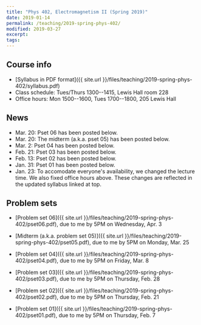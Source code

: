 ```yaml
---
title: "Phys 402, Electromagnetism II (Spring 2019)"
date: 2019-01-14
permalink: /teaching/2019-spring-phys-402/
modified: 2019-03-27
excerpt:
tags:
---
```


## Course info

* [Syllabus in PDF format]({{ site.url }}/files/teaching/2019-spring-phys-402/syllabus.pdf)
* Class schedule:  Tues/Thurs 1300--1415, Lewis Hall room 228
* Office hours:  Mon 1500--1600, Tues 1700--1800, 205 Lewis Hall

## News

* Mar. 20: Pset 06 has been posted below.
* Mar. 20: The midterm (a.k.a. pset 05) has been posted below.
* Mar.  2: Pset 04 has been posted below.
* Feb. 21: Pset 03 has been posted below.
* Feb. 13: Pset 02 has been posted below.
* Jan. 31: Pset 01 has been posted below.
* Jan. 23: To accomodate everyone's availability, we changed the
  lecture time.  We also fixed office hours above.  These changes are
  reflected in the updated syllabus linked at top.

## Problem sets

* [Problem set 06]({{ site.url }}/files/teaching/2019-spring-phys-402/pset06.pdf),
  due to me by 5PM on Wednesday, Apr. 3

* [Midterm (a.k.a. problem set 05)]({{ site.url }}/files/teaching/2019-spring-phys-402/pset05.pdf),
  due to me by 5PM on Monday, Mar. 25

* [Problem set 04]({{ site.url }}/files/teaching/2019-spring-phys-402/pset04.pdf),
  due to me by 5PM on Friday, Mar. 8

* [Problem set 03]({{ site.url }}/files/teaching/2019-spring-phys-402/pset03.pdf),
  due to me by 5PM on Thursday, Feb. 28

* [Problem set 02]({{ site.url }}/files/teaching/2019-spring-phys-402/pset02.pdf),
  due to me by 5PM on Thursday, Feb. 21

* [Problem set 01]({{ site.url }}/files/teaching/2019-spring-phys-402/pset01.pdf),
  due to me by 5PM on Thursday, Feb. 7
